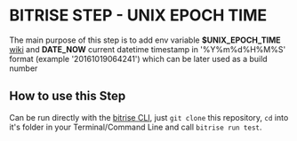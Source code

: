 # BITRISE STEP - UNIX EPOCH TIME

The main purpose of this step is to add env variable **$UNIX_EPOCH_TIME** [wiki](https://en.wikipedia.org/wiki/Unix_time) and **DATE_NOW** current datetime timestamp in '%Y%m%d%H%M%S' format (example '20161019064241') which can be later used as a build number


## How to use this Step

Can be run directly with the [bitrise CLI](https://github.com/bitrise-io/bitrise),
just `git clone` this repository, `cd` into it's folder in your Terminal/Command Line
and call `bitrise run test`.